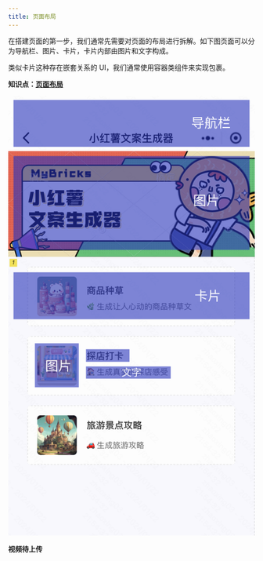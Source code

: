 ```yaml
---
title: 页面布局
---
```


在搭建页面的第一步，我们通常先需要对页面的布局进行拆解。如下图页面可以分为导航栏、图片、卡片，卡片内部由图片和文字构成。

类似卡片这种存在嵌套关系的 UI，我们通常使用容器类组件来实现包裹。

**知识点：[页面布局](/docs/miniprogram/basic/geoView/)**

![Alt text](img/layout.png)

**视频待上传**